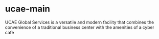 # ucae-main
 UCAE Global Services is a versatile and modern facility that combines the convenience of a traditional business center with the amenities of a cyber cafe
